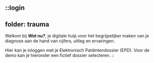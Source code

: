 ::login
---
folder: trauma
---
Welkom bij **_Wat nu?_**, je digitale hulp voor het begrijpelijker maken van je diagnose aan de hand van cijfers, uitleg en ervaringen. 

Hier kan je inloggen met je Elektronisch Patiëntendossier (EPD). Voor de demo kan je hieronder een fictief dossier selecteren. 
::